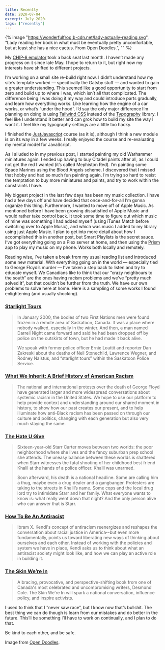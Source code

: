 ```yaml
---
title: Recently
date: 2020-07-04
excerpt: July 2020.
tags: ["recently"]
---
```


{% image "https://wonderfulfrog.b-cdn.net/lady-actually-reading.svg", "Lady reading her book in what must be eventually pretty uncomfortable, but at least she has a nice cactus. From Open Doodles.", "" %}

My [CHIP-8 emulator](https://github.com/devinwl/chip-8) took a back seat last month. I haven’t made any progress on it since late May. I hope to return to it, but right now my interests have shifted to different projects.

I’m working on a small site re-build right now. I didn’t understand how my site’s template worked — specifically the Gatsby stuff — and wanted to gain a greater understanding. This seemed like a good opportunity to start from zero and build up to where I was, which isn’t all that complicated. The difference being I was doing it my way and could introduce parts gradually, and learn how everything works. Like learning how the engine of a car works, or what’s “under the hood”. I’d say the only major difference I’m planning on doing is using [Tailwind CSS](https://tailwindcss.com) instead of the [Typography](https://www.npmjs.com/package/typography) library. I feel like I understand it better and can grok how to build my site the way I want it. I feel like my typography settings are a little too hacky.

I finished the [JustJavascript](https://justjavascript.com/) course (as it is), although I think a new module is on its way in a few weeks. I really enjoyed the course and re-evaluating my mental model for JavaScript.

As I alluded to in my previous post, I started painting my old Warhammer miniatures again. I ended up having to buy Citadel paints after all, as I could not get the red I wanted (it’s called Mephiston Red). I’m painting some Space Marines using the Blood Angels scheme. I discovered that I missed that hobby and had so much fun painting again. I’m trying so hard to resist the temptation to buy more miniatures and paints, and try to work within the constraints I have.

My biggest project in the last few days has been my music collection. I have had a few days off and have decided that once-and-for-all I’m gonna organize this thing. Furthermore, I wanted to move off of Apple Music. As mentioned before I have been growing dissatisfied of Apple Music and would rather take control back. It took some time to figure out which music of mine was something I had added myself (using iTunes Match before switching over to Apple Music), and which was music I added to my library using just Apple Music. I plan to get into more detail about how I accomplished this in another post, but Smart Playlists is the secret sauce. I’ve got everything going on a Plex server at home, and then using the [Prism](https://prism-music.app/) app to play my music on my phone. Works both locally and remotely.

Reading wise, I’ve taken a break from my usual reading list and introduced some new material. With everything going on in the world — especially tied to George Floyd’s murder — I’ve taken a step back to listen and try to educate myself. We Canadians like to think that our “crazy neighbours to the south” are the ones having racism problems and we’ve “pretty much solved it”, but that couldn’t be further from the truth. We have our own problems to solve here at home. Here is a sampling of some works I found enlightening (and usually shocking).

### [Starlight Tours](https://thisiscriminal.com/episode-138-starlight-tours-4-17-2020/)

> In January 2000, the bodies of two First Nations men were found frozen in a remote area of Saskatoon, Canada. It was a place where nobody walked, especially in the winter. And then, a man named Darrell Night came forward and said he had been dropped off by police on the outskirts of town, but he had made it back alive.
>
> We speak with former police officer Ernie Louttit and reporter Dan Zakreski about the deaths of Neil Stonechild, Lawrence Wegner, and Rodney Naistus, and “starlight tours” within the Saskatoon Police Service.

### [What We Inherit: A Brief History of American Racism](https://podcasts.apple.com/us/podcast/8-what-we-inherit-a-brief-history-of-american-racism/id1441348407?i=1000477989176)

> The national and international protests over the death of George Floyd have generated larger and more widespread conversations about systemic racism in the United States. We hope to use our platform to help provide context and understanding around our shared moment in history, to show how our past creates our present, and to help illuminate how anti-Black racism has been passed on through our culture and politics, changing with each generation but also very much staying the same.

### [The Hate U Give](https://www.goodreads.com/book/show/32075671-the-hate-u-give)

> Sixteen-year-old Starr Carter moves between two worlds: the poor neighborhood where she lives and the fancy suburban prep school she attends. The uneasy balance between these worlds is shattered when Starr witnesses the fatal shooting of her childhood best friend Khalil at the hands of a police officer. Khalil was unarmed.
>
> Soon afterward, his death is a national headline. Some are calling him a thug, maybe even a drug dealer and a gangbanger. Protesters are taking to the streets in Khalil’s name. Some cops and the local drug lord try to intimidate Starr and her family. What everyone wants to know is: what really went down that night? And the only person alive who can answer that is Starr.

### [How To Be An Antiracist](https://www.ibramxkendi.com/how-to-be-an-antiracist-1)

> Ibram X. Kendi's concept of antiracism reenergizes and reshapes the conversation about racial justice in America--but even more fundamentally, points us toward liberating new ways of thinking about ourselves and each other. Instead of working with the policies and system we have in place, Kendi asks us to think about what an antiracist society might look like, and how we can play an active role in building it.

### [The Skin We’re In](https://www.penguinrandomhouse.ca/books/536075/the-skin-were-in-by-desmond-cole/9780385686341)

> A bracing, provocative, and perspective-shifting book from one of Canada's most celebrated and uncompromising writers, Desmond Cole. The Skin We're In will spark a national conversation, influence policy, and inspire activists.

I used to think that I “never saw race”, but I know now that’s bullshit. The best thing we can do though is learn from our mistakes and do better in the future. This’ll be something I’ll have to work on continually, and I plan to do that.

Be kind to each other, and be safe.

Image from [Open Doodles](https://www.opendoodles.com/compositions).
